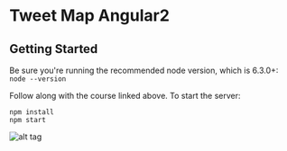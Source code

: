 Tweet Map Angular2
========================

Getting Started
---------------
Be sure you're running the recommended node version, which is 6.3.0+: `node --version`

Follow along with the course linked above. To start the server:

```
npm install
npm start
```

![alt tag](https://github.com/MZhoume/E6998S5HW/blob/emily/Homework1/Frontend/tweetmapFrontEnd.png)
